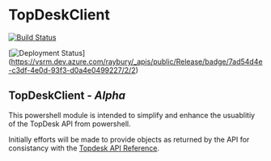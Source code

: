 # TopDeskClient

[![Build Status](https://raybury.visualstudio.com/TopDeskClient/_apis/build/status/rbury.TopDeskClient?branchName=master)](https://raybury.visualstudio.com/TopDeskClient/_build/latest?definitionId=14&branchName=master)

[![Deployment Status](https://vsrm.dev.azure.com/raybury/_apis/public/Release/badge/7ad54d4e-c3df-4e0d-93f3-d0a4e0499227/2/2)]
(https://vsrm.dev.azure.com/raybury/_apis/public/Release/badge/7ad54d4e-c3df-4e0d-93f3-d0a4e0499227/2/2)

## TopDeskClient - *Alpha*

This powershell module is intended to simplify and enhance the usuablitiy of the TopDesk API from powershell.

Initially efforts will be made to provide objects as returned by the API for consistancy with the [Topdesk API Reference](https://developers.topdesk.com/).
